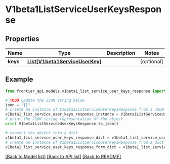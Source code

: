 # V1beta1ListServiceUserKeysResponse


## Properties
Name | Type | Description | Notes
------------ | ------------- | ------------- | -------------
**keys** | [**List[V1beta1ServiceUserKey]**](V1beta1ServiceUserKey.md) |  | [optional] 

## Example

```python
from frontier_api.models.v1beta1_list_service_user_keys_response import V1beta1ListServiceUserKeysResponse

# TODO update the JSON string below
json = "{}"
# create an instance of V1beta1ListServiceUserKeysResponse from a JSON string
v1beta1_list_service_user_keys_response_instance = V1beta1ListServiceUserKeysResponse.from_json(json)
# print the JSON string representation of the object
print V1beta1ListServiceUserKeysResponse.to_json()

# convert the object into a dict
v1beta1_list_service_user_keys_response_dict = v1beta1_list_service_user_keys_response_instance.to_dict()
# create an instance of V1beta1ListServiceUserKeysResponse from a dict
v1beta1_list_service_user_keys_response_form_dict = v1beta1_list_service_user_keys_response.from_dict(v1beta1_list_service_user_keys_response_dict)
```
[[Back to Model list]](../README.md#documentation-for-models) [[Back to API list]](../README.md#documentation-for-api-endpoints) [[Back to README]](../README.md)


